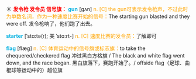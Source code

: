 ☀ <font color="red">**发令枪 发令员 信号旗：**</font>
<font color="sky blue">**gun**</font> [ɡʌn] 
<font color="orange">n. [C] the gun可表示发令枪声，不过此时为单数名词，作为一种速度比赛开始的信号：</font>The starting gun blasted and they were off. 发令枪响了，他们跑了出去。
          
<font color="sky blue">**starter**</font> [ˈstɑ:tə(r); 美 ˈstɑ:rt-]
<font color="orange">n. [C] 速度比赛的发令员：</font>了解即可

<font color="sky blue">**flag**</font> [flæɡ] 
<font color="orange">n. [C] 体育运动中的信号旗或标志旗：</font>to take the chequered/checkered flag 冲过黑白方格旗 / The black and white flag went down, and the race began. 黑白旗落下，赛跑开始了。/ offside flag（足球、曲棍球等运动中的）越位旗


